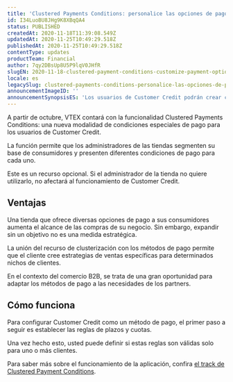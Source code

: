 ```yaml
---
title: 'Clustered Payments Conditions: personalice las opciones de pago para los clientes B2B'
id: I34LuoBU8JHg9K8XBqQA4
status: PUBLISHED
createdAt: 2020-11-18T11:39:08.549Z
updatedAt: 2020-11-25T10:49:29.518Z
publishedAt: 2020-11-25T10:49:29.518Z
contentType: updates
productTeam: Financial
author: 7qy2DBsUp8U5P9lqV0JHfR
slugEN: 2020-11-18-clustered-payment-conditions-customize-payment-options-for-b2b-customers
locale: es
legacySlug: clustered-payments-conditions-personalice-las-opciones-de-pago-para-los
announcementImageID: ''
announcementSynopsisES: 'Los usuarios de Customer Credit podrán crear condiciones especiales de pago para crear clústeres de clientes.'
---
```


A partir de octubre, VTEX contará con la funcionalidad Clustered Payments Conditions: una nueva modalidad de condiciones especiales de pago para los usuarios de Customer Credit. 

La función permite que los administradores de las tiendas segmenten su base de consumidores y presenten diferentes condiciones de pago para cada uno.

Este es un recurso opcional. Si el administrador de la tienda no quiere utilizarlo, no afectará al funcionamiento de Customer Credit.

## Ventajas

Una tienda que ofrece diversas opciones de pago a sus consumidores aumenta el alcance de las compras de su negocio. Sin embargo, expandir sin un objetivo no es una medida estratégica.

La unión del recurso de clusterización con los métodos de pago permite que el cliente cree estrategias de ventas específicas para determinados nichos de clientes.

En el contexto del comercio B2B, se trata de una gran oportunidad para adaptar los métodos de pago a las necesidades de los partners.

## Cómo funciona

Para configurar Customer Credit como un método de pago, el primer paso a seguir es establecer las reglas de plazos y cuotas. 

Una vez hecho esto, usted puede definir si estas reglas son válidas solo para uno o más clientes.

Para saber más sobre el funcionamiento de la aplicación, confira [el track de Clustered Payment Conditions](/es/tracks/condicoes-de-pagamento-clusterizadas--1LqUFHQZ3ZQyV5TmugbGNm/4z2upCJ2om27Cs0BVJRA0U "el track de Clustered Payment Conditions"). 
